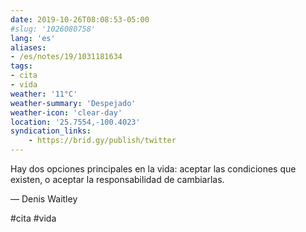 ```yaml
---
date: 2019-10-26T08:08:53-05:00
#slug: '1026080758'
lang: 'es'
aliases:
- /es/notes/19/1031181634
tags:
- cita
- vida
weather: '11°C'
weather-summary: 'Despejado'
weather-icon: 'clear-day'
location: '25.7554,-100.4023'
syndication_links:
    - https://brid.gy/publish/twitter
---
```

Hay dos opciones principales en la vida: aceptar las condiciones que existen, o aceptar la responsabilidad de cambiarlas.

— Denis Waitley

#cita #vida
